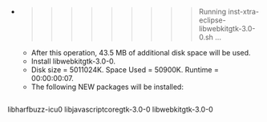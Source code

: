 * >>>>>>>>> Running inst-xtra-eclipse-libwebkitgtk-3.0-0.sh ...
  * After this operation, 43.5 MB of additional disk space will be used.
  * Install libwebkitgtk-3.0-0.
  * Disk size = 5011024K. Space Used = 50900K. Runtime = 00:00:00:07.
  * The following NEW packages will be installed:
  ```bash
libharfbuzz-icu0 libjavascriptcoregtk-3.0-0 libwebkitgtk-3.0-0
  ```

